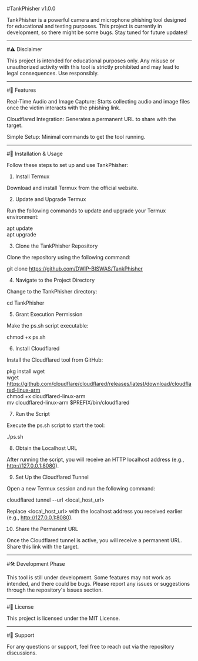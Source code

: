 #TankPhisher v1.0.0

TankPhisher is a powerful camera and microphone phishing tool designed for educational and testing purposes. This project is currently in development, so there might be some bugs. Stay tuned for future updates!


---

#⚠️ Disclaimer

This project is intended for educational purposes only. Any misuse or unauthorized activity with this tool is strictly prohibited and may lead to legal consequences. Use responsibly.


---

#🔧 Features

Real-Time Audio and Image Capture: Starts collecting audio and image files once the victim interacts with the phishing link.

Cloudflared Integration: Generates a permanent URL to share with the target.

Simple Setup: Minimal commands to get the tool running.



---

#🚀 Installation & Usage

Follow these steps to set up and use TankPhisher:

1. Install Termux

Download and install Termux from the official website.

2. Update and Upgrade Termux

Run the following commands to update and upgrade your Termux environment:

apt update  
apt upgrade

3. Clone the TankPhisher Repository

Clone the repository using the following command:

git clone https://github.com/DWIP-BISWAS/TankPhisher

4. Navigate to the Project Directory

Change to the TankPhisher directory:

cd TankPhisher

5. Grant Execution Permission

Make the ps.sh script executable:

chmod +x ps.sh

6. Install Cloudflared

Install the Cloudflared tool from GitHub:

pkg install wget  
wget https://github.com/cloudflare/cloudflared/releases/latest/download/cloudflared-linux-arm  
chmod +x cloudflared-linux-arm  
mv cloudflared-linux-arm $PREFIX/bin/cloudflared

7. Run the Script

Execute the ps.sh script to start the tool:

./ps.sh

8. Obtain the Localhost URL

After running the script, you will receive an HTTP localhost address (e.g., http://127.0.0.1:8080).

9. Set Up the Cloudflared Tunnel

Open a new Termux session and run the following command:

cloudflared tunnel --url <local_host_url>

Replace <local_host_url> with the localhost address you received earlier (e.g., http://127.0.0.1:8080).

10. Share the Permanent URL

Once the Cloudflared tunnel is active, you will receive a permanent URL. Share this link with the target.


---

#🛠️ Development Phase

This tool is still under development. Some features may not work as intended, and there could be bugs. Please report any issues or suggestions through the repository's Issues section.


---

#📜 License

This project is licensed under the MIT License.


---

#💬 Support

For any questions or support, feel free to reach out via the repository discussions.
